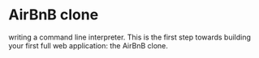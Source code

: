 # AirBnB clone
writing  a command line interpreter.
This is the first step towards building your first full web application: the AirBnB clone.

